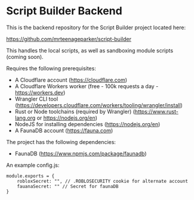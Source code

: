 # Script Builder Backend

This is the backend repository for the Script Builder project located here:

https://github.com/mrteenageparker/script-builder

This handles the local scripts, as well as sandboxing module scripts (coming soon).

Requires the following prerequisites:

- A Cloudflare account (https://cloudflare.com)
- A Cloudflare Workers worker (free - 100k requests a day - https://workers.dev)
- Wrangler CLI tool (https://developers.cloudflare.com/workers/tooling/wrangler/install)
- Rust or Node toolchains (required by Wrangler) (https://www.rust-lang.org or https://nodejs.org/en)
- NodeJS for installing dependencies (https://nodejs.org/en)
- A FaunaDB account (https://fauna.com)

The project has the following dependencies:

- FaunaDB (https://www.npmjs.com/package/faunadb)

An example config.js:

```
module.exports = {
	robloxSecret: "", // .ROBLOSECURITY cookie for alternate account
	fauanaSecret: "" // Secret for faunaDB
}
```